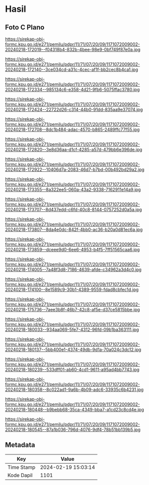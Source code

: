 # Hasil

## Foto C Plano

https://sirekap-obj-formc.kpu.go.id/e271/pemilu/pdpr/11/71/07/20/09/1171072009002-20240218-172019--f04318b4-832b-4bee-98e9-0bf749f87e0a.jpg

https://sirekap-obj-formc.kpu.go.id/e271/pemilu/pdpr/11/71/07/20/09/1171072009002-20240218-172140--3ce034cd-a31c-4cec-af1f-bb2cec8b4ca1.jpg

https://sirekap-obj-formc.kpu.go.id/e271/pemilu/pdpr/11/71/07/20/09/1171072009002-20240218-172334--985134c6-e358-4d21-9fb6-5075ffac3780.jpg

https://sirekap-obj-formc.kpu.go.id/e271/pemilu/pdpr/11/71/07/20/09/1171072009002-20240218-172424--22722d26-c314-44b0-91dd-835aa9e37074.jpg

https://sirekap-obj-formc.kpu.go.id/e271/pemilu/pdpr/11/71/07/20/09/1171072009002-20240218-172708--8dc1b484-adac-4570-b865-2489ffc77f55.jpg

https://sirekap-obj-formc.kpu.go.id/e271/pemilu/pdpr/11/71/07/20/09/1171072009002-20240218-172820--3e8d36aa-d1cf-4285-a57d-479bb6e396de.jpg

https://sirekap-obj-formc.kpu.go.id/e271/pemilu/pdpr/11/71/07/20/09/1171072009002-20240218-172922--10406d7a-2083-46d7-b7bd-00b492bd29a2.jpg

https://sirekap-obj-formc.kpu.go.id/e271/pemilu/pdpr/11/71/07/20/09/1171072009002-20240218-173355--8a322ee5-060a-43a2-9338-7162911e14a9.jpg

https://sirekap-obj-formc.kpu.go.id/e271/pemilu/pdpr/11/71/07/20/09/1171072009002-20240218-173707--8d437edd-c6fd-40c8-8144-0757252d0a5a.jpg

https://sirekap-obj-formc.kpu.go.id/e271/pemilu/pdpr/11/71/07/20/09/1171072009002-20240218-173807--8da4e0dc-842f-4bb0-ac36-b20a0d81ec6a.jpg

https://sirekap-obj-formc.kpu.go.id/e271/pemilu/pdpr/11/71/07/20/09/1171072009002-20240218-173859--dceee9d0-6ee6-4953-b4f5-7ff51565caa6.jpg

https://sirekap-obj-formc.kpu.go.id/e271/pemilu/pdpr/11/71/07/20/09/1171072009002-20240218-174005--7a48f3d8-7186-4639-afde-c34962a3d4c0.jpg

https://sirekap-obj-formc.kpu.go.id/e271/pemilu/pdpr/11/71/07/20/09/1171072009002-20240218-174100--8e1589c9-30b1-4389-9559-fdad8cbfec1d.jpg

https://sirekap-obj-formc.kpu.go.id/e271/pemilu/pdpr/11/71/07/20/09/1171072009002-20240218-175736--7aee3b8f-46b7-42c8-af5e-d37ce5815bbe.jpg

https://sirekap-obj-formc.kpu.go.id/e271/pemilu/pdpr/11/71/07/20/09/1171072009002-20240218-180033--934aa069-5fe7-4312-96fd-09b1ba363111.jpg

https://sirekap-obj-formc.kpu.go.id/e271/pemilu/pdpr/11/71/07/20/09/1171072009002-20240218-180137--5bb400e1-4374-49db-9d1a-70a024c3dc12.jpg

https://sirekap-obj-formc.kpu.go.id/e271/pemilu/pdpr/11/71/07/20/09/1171072009002-20240218-180239--533dff01-ab60-4cd1-9611-a95ad4bb7743.jpg

https://sirekap-obj-formc.kpu.go.id/e271/pemilu/pdpr/11/71/07/20/09/1171072009002-20240218-180358--8c022ad1-9a6b-4b09-adc6-33935c6b4231.jpg

https://sirekap-obj-formc.kpu.go.id/e271/pemilu/pdpr/11/71/07/20/09/1171072009002-20240218-180448--b9bebb68-35ca-4349-bba7-a1cd23c8cd4e.jpg

https://sirekap-obj-formc.kpu.go.id/e271/pemilu/pdpr/11/71/07/20/09/1171072009002-20240218-180545--87a1b036-796d-4076-9df4-78b51bb139b5.jpg


## Metadata

| Key        | Value               |
| ---------- | ------------------- |
| Time Stamp | 2024-02-19 15:03:14 |
| Kode Dapil | 1101                |



